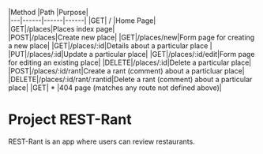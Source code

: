 
|Method |Path |Purpose|  
|---|------|------|------|
|GET|  / |Home Page|   
|GET|/places|Places index page|   
|POST|/places|Create new place|
|GET|/places/new|Form page for creating a new place|
|GET|/places/:id|Details about a particular place |
|PUT|/places/:id|Update a particular place|
|GET|/places/:id/edit|Form page for editing an existing place|
|DELETE|/places/:id|Delete a particular place|
|POST|/places/:id/rant|Create a rant (comment) about a particluar place|
|DELETE|/places/:id/rant/:rantid|Delete a rant (comment) about a particular place|
|GET| * |404 page (matches any route not defined above)|

# Project REST-Rant

REST-Rant is an app where users can review restaurants.



